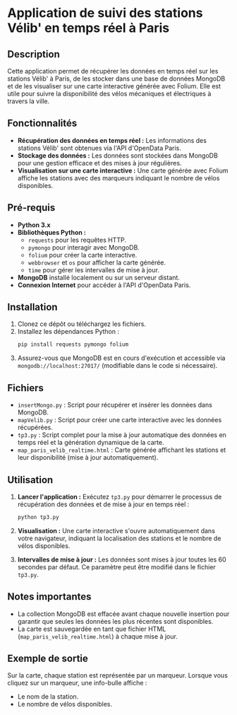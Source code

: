 # Application de suivi des stations Vélib' en temps réel à Paris

## Description

Cette application permet de récupérer les données en temps réel sur les stations Vélib' à Paris, de les stocker dans une base de données MongoDB et de les visualiser sur une carte interactive générée avec Folium. Elle est utile pour suivre la disponibilité des vélos mécaniques et électriques à travers la ville.

## Fonctionnalités

- **Récupération des données en temps réel :** Les informations des stations Vélib' sont obtenues via l'API d'OpenData Paris.
- **Stockage des données :** Les données sont stockées dans MongoDB pour une gestion efficace et des mises à jour régulières.
- **Visualisation sur une carte interactive :** Une carte générée avec Folium affiche les stations avec des marqueurs indiquant le nombre de vélos disponibles.

## Pré-requis

- **Python 3.x**
- **Bibliothèques Python :**
  - `requests` pour les requêtes HTTP.
  - `pymongo` pour interagir avec MongoDB.
  - `folium` pour créer la carte interactive.
  - `webbrowser` et `os` pour afficher la carte générée.
  - `time` pour gérer les intervalles de mise à jour.
- **MongoDB** installé localement ou sur un serveur distant.
- **Connexion Internet** pour accéder à l'API d'OpenData Paris.

## Installation

1. Clonez ce dépôt ou téléchargez les fichiers.
2. Installez les dépendances Python :
   ```bash
   pip install requests pymongo folium
   ```
3. Assurez-vous que MongoDB est en cours d'exécution et accessible via `mongodb://localhost:27017/` (modifiable dans le code si nécessaire).

## Fichiers

- `insertMongo.py` : Script pour récupérer et insérer les données dans MongoDB.
- `mapVelib.py` : Script pour créer une carte interactive avec les données récupérées.
- `tp3.py` : Script complet pour la mise à jour automatique des données en temps réel et la génération dynamique de la carte.
- `map_paris_velib_realtime.html` : Carte générée affichant les stations et leur disponibilité (mise à jour automatiquement).

## Utilisation

1. **Lancer l'application :**
   Exécutez `tp3.py` pour démarrer le processus de récupération des données et de mise à jour en temps réel :
   ```bash
   python tp3.py
   ```

2. **Visualisation :**
   Une carte interactive s'ouvre automatiquement dans votre navigateur, indiquant la localisation des stations et le nombre de vélos disponibles.

3. **Intervalles de mise à jour :**
   Les données sont mises à jour toutes les 60 secondes par défaut. Ce paramètre peut être modifié dans le fichier `tp3.py`.

## Notes importantes

- La collection MongoDB est effacée avant chaque nouvelle insertion pour garantir que seules les données les plus récentes sont disponibles.
- La carte est sauvegardée en tant que fichier HTML (`map_paris_velib_realtime.html`) à chaque mise à jour.

## Exemple de sortie

Sur la carte, chaque station est représentée par un marqueur. Lorsque vous cliquez sur un marqueur, une info-bulle affiche :

- Le nom de la station.
- Le nombre de vélos disponibles.


